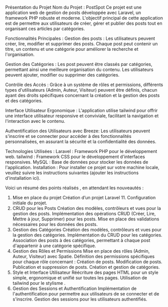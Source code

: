 Présentation du Projet
Nom du Projet : PostSpot
Ce projet est une application web de gestion de posts développée avec Laravel, un framework PHP robuste et moderne. L'objectif principal de cette application est de permettre aux utilisateurs de créer, gérer et publier des posts tout en organisant ces articles par catégories.

Fonctionnalités Principales :
Gestion des posts : Les utilisateurs peuvent créer, lire, modifier et supprimer des posts. Chaque post peut contenir un titre, un contenu et une catégorie pour améliorer la recherche et l'organisation.

Gestion des Catégories : Les post peuvent être classés par catégories, permettant ainsi une meilleure organisation du contenu. Les utilisateurs peuvent ajouter, modifier ou supprimer des catégories.

Contrôle des Accès : Grâce à un système de rôles et permissions, différents types d'utilisateurs (Admin, Auteur, Visiteur) peuvent être définis, chacun ayant des droits spécifiques concernant la création et la gestion des posts et des catégories.

Interface Utilisateur Ergonomique : L'application utilise tailwind pour offrir une interface utilisateur responsive et conviviale, facilitant la navigation et l'interaction avec le contenu.

Authentification des Utilisateurs avec Breeze: Les utilisateurs peuvent s'inscrire et se connecter pour accéder à des fonctionnalités personnalisées, en assurant la sécurité et la confidentialité des données.

Technologies Utilisées :
Laravel : Framework PHP pour le développement web.
tailwind : Framework CSS pour le développement d'interfaces responsives.
MySQL : Base de données pour stocker les données de l'application.
Installation :
Pour installer ce projet sur votre machine locale, veuillez suivre les instructions suivantes (ajouter les instructions d'installation ici).


Voici un résumé des points réalisés , en attendant les nouveautés :

1. Mise en place du projet
Création d’un projet Laravel 11.
Configuration initiale du projet.
2. CRUD pour les Posts
Création des modèles, contrôleurs et vues pour la gestion des posts.
Implémentation des opérations CRUD (Créer, Lire, Mettre à jour, Supprimer) pour les posts.
Mise en place des validations nécessaires pour les données des posts.
3. Gestion des Catégories
Création des modèles, contrôleurs et vues pour la gestion des catégories.
Implémentation du CRUD pour les catégories.
Association des posts à des catégories, permettant à chaque post d'appartenir à une catégorie spécifique.
4. Gestion des Rôles et Permissions
Mise en place des rôles (Admin, Auteur, Visiteur) avec Spatie.
Définition des permissions spécifiques pour chaque rôle concernant :
        Création de posts.
        Modification de posts.
        Publication et suppression de posts.
        Création et gestion de catégories.
5. Style et Interface Utilisateur
Réécriture des pages HTML pour un style simple, ergonomique et unifié sur toutes les pages.
Utilisation de tailwind pour le stylisme .
6. Gestion des Sessions et Authentification
Implémentation de l'authentification pour permettre aux utilisateurs de se connecter et de s'inscrire.
Gestion des sessions pour les utilisateurs authentifiés.
